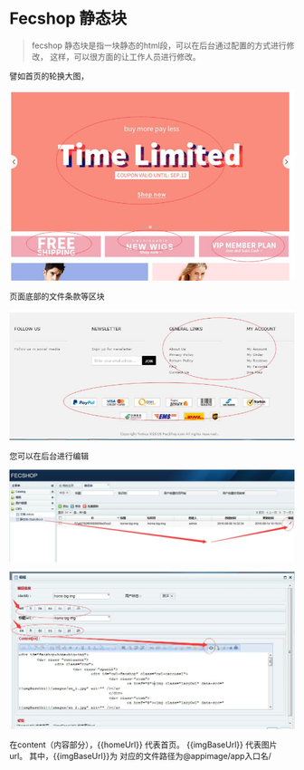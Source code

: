Fecshop 静态块
==============

> fecshop 静态块是指一块静态的html段，可以在后台通过配置的方式进行修改，
> 这样，可以很方面的让工作人员进行修改。

譬如首页的轮换大图，

![home](images/a1.jpg)

页面底部的文件条款等区块

![home](images/a2.jpg)

您可以在后台进行编辑

![home](images/a3.jpg)

![home](images/a4.jpg)

在content（内容部分），{{homeUrl}} 代表首页。 {{imgBaseUrl}} 代表图片url。
其中，{{imgBaseUrl}}为 对应的文件路径为@appimage/app入口名/







